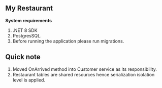 ## My Restaurant

**System requirements**

1. .NET 8 SDK
2. PostgresSQL.
3. Before running the application please run migrations.

## Quick note

1. Moved OnArrived method into Customer service as its responsibility.
2. Restaurant tables are shared resources hence serialization isolation level is applied.

